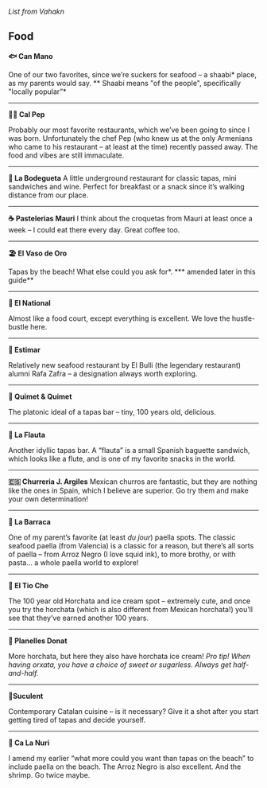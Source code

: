 *List from Vahakn*
## Food

**🐟 Can Mano**

One of our two favorites, since we’re suckers for seafood – a shaabi* place, as my parents would say. ** Shaabi means "of the people", specifically "locally popular”*

---

**👨‍🍳 Cal Pep**

Probably our most favorite restaurants, which we’ve been going to since I was born. Unfortunately the chef Pep (who knew us at the only Armenians who came to his restaurant – at least at the time) recently passed away. The food and vibes are still immaculate.

---

**🍳 La Bodegueta** A little underground restaurant for classic tapas, mini sandwiches and wine. Perfect for breakfast or a snack since it’s walking distance from our place.

---

**☕ Pastelerias Mauri** I think about the croquetas from Mauri at least once a week – I could eat there every day. Great coffee too.

---

**🏖️ El Vaso de Oro**

Tapas by the beach! What else could you ask for*. *** amended later in this guide**

---

**🥩 El National**

Almost like a food court, except everything is excellent. We love the hustle-bustle here.

---

**🐠 Estimar**

Relatively new seafood restaurant by El Bulli (the legendary restaurant) alumni Rafa Zafra – a designation always worth exploring.

---

**🧀 Quimet & Quimet**

The platonic ideal of a tapas bar – tiny, 100 years old, delicious.

---

**🥖 La Flauta**

Another idyllic tapas bar. A “flauta” is a small Spanish baguette sandwich, which looks like a flute, and is one of my favorite snacks in the world.

---

**🇪🇸 Churreria J. Argiles** Mexican churros are fantastic, but they are nothing like the ones in Spain, which I believe are superior. Go try them and make your own determination!

---

**🥘 La Barraca**

One of my parent’s favorite (at least _du jour_) paella spots. The classic seafood paella (from Valencia) is a classic for a reason, but there’s all sorts of paella – from Arroz Negro (I love squid ink), to more brothy, or with pasta… a whole paella world to explore!

---

**🥛 El Tio Che**

The 100 year old Horchata and ice cream spot – extremely cute, and once you try the horchata (which is also different from Mexican horchata!) you’ll see that they’ve earned another 100 years.

---

**🍩 Planelles Donat**

More horchata, but here they also have horchata ice cream! _Pro tip! When having orxata, you have a choice of sweet or sugarless. Always get half-and-half._

---

**🌵Suculent**

Contemporary Catalan cuisine – is it necessary? Give it a shot after you start getting tired of tapas and decide yourself.

---

**🦐 Ca La Nuri**

I amend my earlier “what more could you want than tapas on the beach” to include paella on the beach. The Arroz Negro is also excellent. And the shrimp. Go twice maybe.